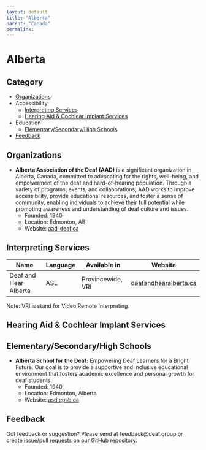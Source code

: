 ```yaml
---
layout: default
title: "Alberta"
parent: "Canada"
permalink:
---
```

# Alberta
## Category

- [Organizations](#organizations)
- Accessibility 
  - [Interpreting Services](#interpreting-services)
  - [Hearing Aid & Cochlear Implant Services](#hearing-aid-&-cochlear-impant-services)
- Education
    - [Elementary/Secondary/High Schools](#elementarysecondaryhigh-schools)
- [Feedback](#feedback)

## Organizations

- **Alberta Association of the Deaf (AAD)** is a significant organization in Alberta, Canada, committed to advocating for the rights, well-being, and empowerment of the deaf and hard-of-hearing population. Through a variety of programs, events, and collaborations, AAD works to improve accessibility, provide educational resources, and foster a sense of community, enabling individuals to achieve their full potential while promoting awareness and understanding of deaf culture and issues.
  - Founded: 1940
  - Location: Edmonton, AB
  - Website: [aad-deaf.ca](https://aad-deaf.ca/)

## Interpreting Services

| Name | Language | Available in | Website |
|------|----------|--------------|---------|
| Deaf and Hear Alberta | ASL | Provincewide, VRI | [deafandhearalberta.ca](https://deafandhearalberta.ca/) |

Note: VRI is stand for Video Remote Interpreting.

## Hearing Aid & Cochlear Implant Services

## Elementary/Secondary/High Schools

- **Alberta School for the Deaf:** Empowering Deaf Learners for a Bright Future. Our goal is to provide a supportive and inclusive educational environment that fosters academic excellence and personal growth for deaf students.
  - Founded: 1940
  - Location: Edmonton, Alberta
  - Website: [asd.epsb.ca](http://asd.epsb.ca/)

## Feedback
Got feedback or suggestion? Please send at <!-- fsdvwqs -->feed<!-- asdzxcwqe -->back<!-- zndoasdifg -->@<!-- dsafasdf  -->deaf.<!-- bncjdhsatuy -->group or create issue/pull requests on [our GitHub repository](https://github.com/BatteryDie/resources.deaf.group).